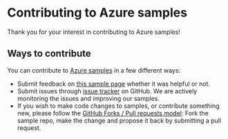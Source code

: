 # Contributing to Azure samples

Thank you for your interest in contributing to Azure samples!

## Ways to contribute

You can contribute to [Azure samples](https://github.com/Azure-Samples/app-service-dotnet-manage-web-apps-with-custom-domains) in a few different ways:

- Submit feedback on [this sample page](https://azure.microsoft.com/documentation/samples/app-service-dotnet-manage-web-apps-with-custom-domains/) whether it was helpful or not.  
- Submit issues through [issue tracker](https://github.com/Azure-Samples/app-service-dotnet-manage-web-apps-with-custom-domains/issues) on GitHub. We are actively monitoring the issues and improving our samples.
- If you wish to make code changes to samples, or contribute something new, please follow the [GitHub Forks / Pull requests model](https://help.github.com/articles/fork-a-repo/): Fork the sample repo, make the change and propose it back by submitting a pull request.